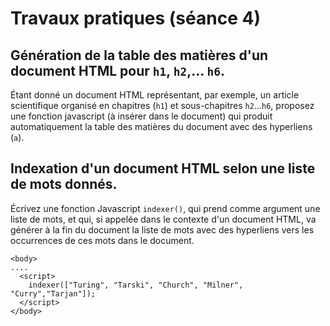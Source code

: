 # Travaux pratiques (séance 4)

## Génération de la table des matières d'un document HTML pour `h1`, `h2`,... `h6`.

  Étant donné un document HTML représentant, par exemple, un article
  scientifique organisé en chapitres (`h1`) et sous-chapitres
  `h2`...`h6`, proposez une fonction javascript (à insérer dans le
  document) qui produit automatiquement la table des matières du
  document avec des hyperliens (`a`).

## Indexation d'un document HTML selon une liste de mots donnés.

  Écrivez une fonction Javascript `indexer()`, qui prend comme
  argument une liste de mots, et qui, si appelée dans le contexte d'un
  document HTML, va générer à la fin du document la liste de mots avec
  des hyperliens <a> vers les occurrences de ces mots dans le
  document.


    <body>
    ....
      <script>
        indexer(["Turing", "Tarski", "Church", "Milner", "Curry","Tarjan"]);
      </script>
    </body>
